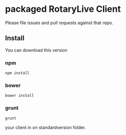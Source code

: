 # packaged RotaryLive Client

Please file issues and pull requests against that repo.

## Install

You can download this version 

### npm

```shell
npm install
```

### bower

```shell
bower install
```

### grunt

```shell
grunt
```

your client in on standardversion folder.